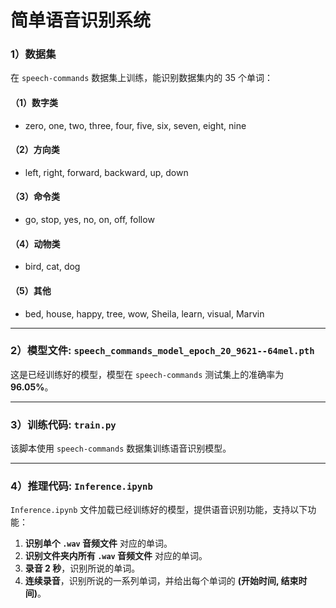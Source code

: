 # 简单语音识别系统

### 1）数据集

在 `speech-commands` 数据集上训练，能识别数据集内的 35 个单词：

#### （1）数字类
- zero, one, two, three, four, five, six, seven, eight, nine

#### （2）方向类
- left, right, forward, backward, up, down

#### （3）命令类
- go, stop, yes, no, on, off, follow

#### （4）动物类
- bird, cat, dog

#### （5）其他
- bed, house, happy, tree, wow, Sheila, learn, visual, Marvin

---

### 2）模型文件: `speech_commands_model_epoch_20_9621--64mel.pth`

这是已经训练好的模型，模型在 `speech-commands` 测试集上的准确率为 **96.05%**。

---

### 3）训练代码: `train.py`

该脚本使用 `speech-commands` 数据集训练语音识别模型。

---

### 4）推理代码: `Inference.ipynb`

`Inference.ipynb` 文件加载已经训练好的模型，提供语音识别功能，支持以下功能：

1. **识别单个 `.wav` 音频文件** 对应的单词。
2. **识别文件夹内所有 `.wav` 音频文件** 对应的单词。
3. **录音 2 秒**，识别所说的单词。
4. **连续录音**，识别所说的一系列单词，并给出每个单词的 **(开始时间, 结束时间)**。
